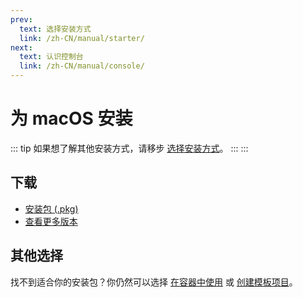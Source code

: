 ```yaml
---
prev:
  text: 选择安装方式
  link: /zh-CN/manual/starter/
next:
  text: 认识控制台
  link: /zh-CN/manual/console/
---
```


# 为 macOS 安装

::: tip
如果想了解其他安装方式，请移步 [选择安装方式](./index.md)。
:::
:::

## 下载

- [安装包 (.pkg)](https://k.ilharp.cc/osx.pkg)
- [查看更多版本](https://github.com/koishijs/koishi-desktop/releases)

## 其他选择

找不到适合你的安装包？你仍然可以选择 [在容器中使用](./docker.md) 或 [创建模板项目](./boilerplate.md)。
